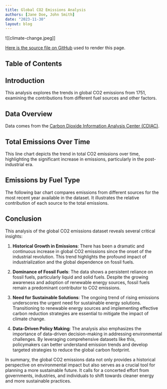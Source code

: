 ```yaml
---
title: Global CO2 Emissions Analysis
authors: [Jane Doe, John Smith]
date: "2023-11-30"
layout: blog
---
```


![[climate-change.jpeg]]

[Here is the source file on GitHub](https://github.com/datopian/datarich-demo/blob/main/posts/story1.md) used to render this page.

## Table of Contents

## Introduction

This analysis explores the trends in global CO2 emissions from 1751, examining the contributions from different fuel sources and other factors.

## Data Overview

Data comes from the [Carbon Dioxide Information Analysis Center (CDIAC)](http://cdiac.esd.ornl.gov/).

<FlatUiTable
	url="https://raw.githubusercontent.com/datopian/datarich-demo/demo/data/global-co2-emissions.csv"
/>

## Total Emissions Over Time

This line chart depicts the trend in total CO2 emissions over time, highlighting the significant increase in emissions, particularly in the post-industrial era.

<LineChart 
  data="https://raw.githubusercontent.com/datopian/datarich-demo/demo/data/global-co2-emissions.csv"
  title="Global CO2 Emissions from fossil-fuels"
  xAxis="Year"
  yAxis="Total"
/>

## Emissions by Fuel Type

The following bar chart compares emissions from different sources for the most recent year available in the dataset. It illustrates the relative contribution of each source to the total emissions.

## Conclusion

This analysis of the global CO2 emissions dataset reveals several critical insights:

1. **Historical Growth in Emissions**: There has been a dramatic and continuous increase in global CO2 emissions since the onset of the industrial revolution. This trend highlights the profound impact of industrialization and the global dependence on fossil fuels.
    
2. **Dominance of Fossil Fuels**: The data shows a persistent reliance on fossil fuels, particularly liquid and solid fuels. Despite the growing awareness and adoption of renewable energy sources, fossil fuels remain a predominant contributor to CO2 emissions.
    
3. **Need for Sustainable Solutions**: The ongoing trend of rising emissions underscores the urgent need for sustainable energy solutions. Transitioning to renewable energy sources and implementing effective carbon reduction strategies are essential to mitigate the impact of climate change.
    
4. **Data-Driven Policy Making**: The analysis also emphasizes the importance of data-driven decision-making in addressing environmental challenges. By leveraging comprehensive datasets like this, policymakers can better understand emission trends and develop targeted strategies to reduce the global carbon footprint.
    
In summary, the global CO2 emissions data not only provides a historical perspective on environmental impact but also serves as a crucial tool for planning a more sustainable future. It calls for a concerted effort from governments, industries, and individuals to shift towards cleaner energy and more sustainable practices.